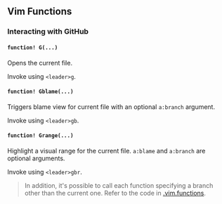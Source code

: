 ## Vim Functions

### Interacting with GitHub

#### `function! G(...)`

Opens the current file.

Invoke using `<leader>g`.

#### `function! Gblame(...)`

Triggers blame view for current file with an optional `a:branch` argument.

Invoke using `<leader>gb`.

#### `function! Grange(...)`

Highlight a visual range for the current file. `a:blame` and `a:branch` are optional arguments.

Invoke using `<leader>gbr`.

>In addition, it's possible to call each function specifying a branch other than the current one.
>Refer to the code in [.vim.functions].

[.vim.functions]: /vim/.vim.functions
